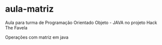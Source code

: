 # aula-matriz
Aula para turma de Programação Orientado Objeto - JAVA no projeto Hack The Favela

Operações com matriz em java
